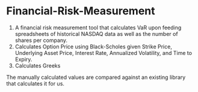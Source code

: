 # Financial-Risk-Measurement
1. A financial risk measurement tool that calculates VaR upon feeding spreadsheets of historical NASDAQ data as well as the number of shares per company.
2. Calculates Option Price using Black-Scholes given Strike Price, Underlying Asset Price, Interest Rate, Annualized Volatility, and Time to Expiry.
3. Calculates Greeks

The manually calculated values are compared against an existing library that calculates it for us.
